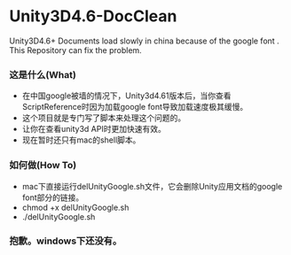 # Unity3D4.6-DocClean
Unity3D4.6+ Documents load slowly in china because of the google font . This Repository can fix the problem.

### 这是什么(What)
* 在中国google被墙的情况下，Unity3d4.61版本后，当你查看ScriptReference时因为加载google font导致加载速度极其缓慢。
* 这个项目就是专门写了脚本来处理这个问题的。
* 让你在查看unity3d API时更加快速有效。
* 现在暂时还只有mac的shell脚本。

### 如何做(How To)
* mac下直接运行delUnityGoogle.sh文件，它会删除Unity应用文档的google font部分的链接。
* chmod +x delUnityGoogle.sh
* ./delUnityGoogle.sh

### 抱歉。windows下还没有。

